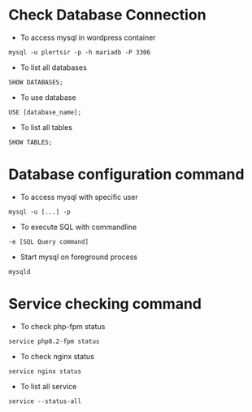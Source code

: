 # Check Database Connection

- To access mysql in wordpress container
```
mysql -u plertsir -p -h mariadb -P 3306
```

- To list all databases
```
SHOW DATABASES;
```

- To use database
```
USE [database_name];
```

- To list all tables
```
SHOW TABLES;
```

# Database configuration command
- To access mysql with specific user
```
mysql -u [...] -p
```

- To execute SQL with commandline
```
-e [SQL Query command]
```

- Start mysql on foreground process
```
mysqld
```

# Service checking command
- To check php-fpm status
```
service php8.2-fpm status
```
- To check nginx status
```
service nginx status
```

- To list all service
```
service --status-all
```


